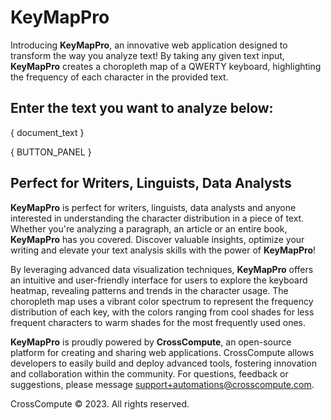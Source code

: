 # KeyMapPro 

Introducing **KeyMapPro**, an innovative web application designed to transform the way you analyze text! By taking any given text input, **KeyMapPro** creates a choropleth map of a QWERTY keyboard, highlighting the frequency of each character in the provided text.

## Enter the text you want to analyze below:

{ document_text }

{ BUTTON_PANEL }

## Perfect for Writers, Linguists, Data Analysts

**KeyMapPro** is perfect for writers, linguists, data analysts and anyone interested in understanding the character distribution in a piece of text. Whether you're analyzing a paragraph, an article or an entire book, **KeyMapPro** has you covered. Discover valuable insights, optimize your writing and elevate your text analysis skills with the power of **KeyMapPro**!

By leveraging advanced data visualization techniques, **KeyMapPro** offers an intuitive and user-friendly interface for users to explore the keyboard heatmap, revealing patterns and trends in the character usage. The choropleth map uses a vibrant color spectrum to represent the frequency distribution of each key, with the colors ranging from cool shades for less frequent characters to warm shades for the most frequently used ones.

**KeyMapPro** is proudly powered by **CrossCompute**, an open-source platform for creating and sharing web applications.
CrossCompute allows developers to easily build and deploy advanced tools, fostering innovation and collaboration within the community. For questions, feedback or suggestions, please message [support+automations@crosscompute.com](mailto:support+automations@crosscompute.com).

CrossCompute © 2023. All rights reserved.
